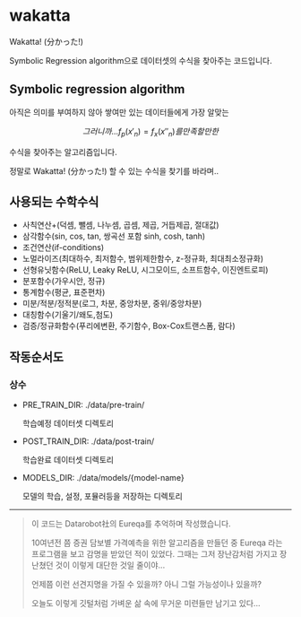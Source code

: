 # wakatta 

Wakatta! (分かった!)

Symbolic Regression algorithm으로 데이터셋의 수식을 찾아주는 코드입니다.



## Symbolic regression algorithm

아직은 의미를 부여하지 않아 쌓여만 있는 데이터들에게 가장 알맞는

```math
그러니까...  f_p(x'_n) = f_x(x''_n) 를 만족할만한
```

수식을 찾아주는 알고리즘입니다.

정말로 Wakatta! (分かった!) 할 수 있는 수식을 찾기를 바라며..

## 사용되는 수학수식

- 사칙연산+(덕셈, 뺄셈, 나누셈, 곱셈, 제곱, 거듭제곱, 절대값)
- 삼각함수(sin, cos, tan, 쌍곡선 포함 sinh, cosh, tanh)
- 조건연산(if-conditions)
- 노멀라이즈(최대하수, 최저함수, 범위제한함수, z-정규화, 최대최소정규화)
- 선형유닛함수(ReLU, Leaky ReLU, 시그모이드, 소프트함수, 이진엔트로피)
- 분포함수(가우시안, 정규)
- 통계함수(평균, 표준편차)
- 미분/적분/정적분(로그, 차분, 중앙차분, 중위/중앙차분)
- 대칭함수(기울기/왜도,첨도)
- 검증/정규화함수(푸리에변환, 주기함수, Box-Cox트랜스폼, 람다)


## 작동순서도

### 상수

- PRE_TRAIN_DIR: ./data/pre-train/
  
  학습예정 데이터셋 디렉토리

- POST_TRAIN_DIR: ./data/post-train/
  
  학습완료 데이터셋 디렉토리

- MODELS_DIR: ./data/models/{model-name}
  
  모델의 학습, 설정, 포뮬러등을 저장하는 디렉토리

---

> 이 코드는 Datarobot社의 Eureqa를 추억하며 작성했습니다.
> 
> 10여년전 쯤 증권 담보별 가격예측을 위한 알고리즘을 만들던 중 Eureqa 라는 프로그램을 보고 감명을 받았던 적이 있었다. 그때는 그저 장난감처럼 가지고 장난쳤던 것이 이렇게 대단한 것일 줄이야... 
>
> 언제쯤 이런 선견지명을 가질 수 있을까? 아니 그럴 가능성이나 있을까?
>
> 오늘도 이렇게 깃털처럼 가벼운 삶 속에 무거운 미련들만 남기고 있다...